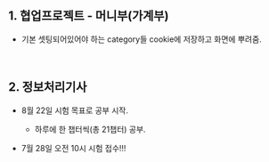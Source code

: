 ## 1. 협업프로젝트 - 머니부(가계부)
- 기본 셋팅되어있어야 하는 category들 cookie에 저장하고 화면에 뿌려줌.

<br/>

## 2. 정보처리기사
- 8월 22일 시험 목표로 공부 시작.
  - 하루에 한 챕터씩(총 21챕터) 공부.
  
- 7월 28일 오전 10시 시험 접수!!!
